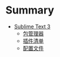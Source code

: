 # Summary

* [Sublime Text 3](README.md)
    * [包管理器](docs/包管理器.md)
    * [插件清单](docs/插件清单.md)
    * [配置文件](docs/配置文件.md)

